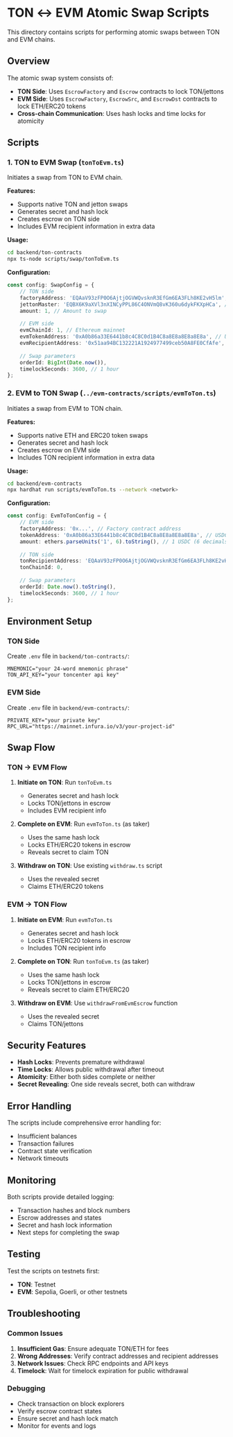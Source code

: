 # TON ↔ EVM Atomic Swap Scripts

This directory contains scripts for performing atomic swaps between TON and EVM chains.

## Overview

The atomic swap system consists of:
- **TON Side**: Uses `EscrowFactory` and `Escrow` contracts to lock TON/jettons
- **EVM Side**: Uses `EscrowFactory`, `EscrowSrc`, and `EscrowDst` contracts to lock ETH/ERC20 tokens
- **Cross-chain Communication**: Uses hash locks and time locks for atomicity

## Scripts

### 1. TON to EVM Swap (`tonToEvm.ts`)

Initiates a swap from TON to EVM chain.

**Features:**
- Supports native TON and jetton swaps
- Generates secret and hash lock
- Creates escrow on TON side
- Includes EVM recipient information in extra data

**Usage:**
```bash
cd backend/ton-contracts
npx ts-node scripts/swap/tonToEvm.ts
```

**Configuration:**
```typescript
const config: SwapConfig = {
    // TON side
    factoryAddress: 'EQAaV93zFP0O6AjtjOGVWQvsknR3EfGm6EA3FLh8KE2vH5lm',
    jettonMaster: 'EQBX6K9aXVl3nXINCyPPL86C4ONVmQ8vK360u6dykFKXpHCa', // USDT, undefined for native TON
    amount: 1, // Amount to swap
    
    // EVM side
    evmChainId: 1, // Ethereum mainnet
    evmTokenAddress: '0xA0b86a33E6441b8c4C8C0d1B4C8a8E8a8E8a8E8a', // USDC, undefined for ETH
    evmRecipientAddress: '0x51aa94BC132221A1924977499ceb50A8FE0CfAfe',
    
    // Swap parameters
    orderId: BigInt(Date.now()),
    timelockSeconds: 3600, // 1 hour
};
```

### 2. EVM to TON Swap (`../evm-contracts/scripts/evmToTon.ts`)

Initiates a swap from EVM to TON chain.

**Features:**
- Supports native ETH and ERC20 token swaps
- Generates secret and hash lock
- Creates escrow on EVM side
- Includes TON recipient information in extra data

**Usage:**
```bash
cd backend/evm-contracts
npx hardhat run scripts/evmToTon.ts --network <network>
```

**Configuration:**
```typescript
const config: EvmToTonConfig = {
    // EVM side
    factoryAddress: '0x...', // Factory contract address
    tokenAddress: '0xA0b86a33E6441b8c4C8C0d1B4C8a8E8a8E8a8E8a', // USDC, undefined for ETH
    amount: ethers.parseUnits('1', 6).toString(), // 1 USDC (6 decimals)
    
    // TON side
    tonRecipientAddress: 'EQAaV93zFP0O6AjtjOGVWQvsknR3EfGm6EA3FLh8KE2vH5lm',
    tonChainId: 0,
    
    // Swap parameters
    orderId: Date.now().toString(),
    timelockSeconds: 3600, // 1 hour
};
```

## Environment Setup

### TON Side
Create `.env` file in `backend/ton-contracts/`:
```env
MNEMONIC="your 24-word mnemonic phrase"
TON_API_KEY="your toncenter api key"
```

### EVM Side
Create `.env` file in `backend/evm-contracts/`:
```env
PRIVATE_KEY="your private key"
RPC_URL="https://mainnet.infura.io/v3/your-project-id"
```

## Swap Flow

### TON → EVM Flow
1. **Initiate on TON**: Run `tonToEvm.ts`
   - Generates secret and hash lock
   - Locks TON/jettons in escrow
   - Includes EVM recipient info

2. **Complete on EVM**: Run `evmToTon.ts` (as taker)
   - Uses the same hash lock
   - Locks ETH/ERC20 tokens in escrow
   - Reveals secret to claim TON

3. **Withdraw on TON**: Use existing `withdraw.ts` script
   - Uses the revealed secret
   - Claims ETH/ERC20 tokens

### EVM → TON Flow
1. **Initiate on EVM**: Run `evmToTon.ts`
   - Generates secret and hash lock
   - Locks ETH/ERC20 tokens in escrow
   - Includes TON recipient info

2. **Complete on TON**: Run `tonToEvm.ts` (as taker)
   - Uses the same hash lock
   - Locks TON/jettons in escrow
   - Reveals secret to claim ETH/ERC20

3. **Withdraw on EVM**: Use `withdrawFromEvmEscrow` function
   - Uses the revealed secret
   - Claims TON/jettons

## Security Features

- **Hash Locks**: Prevents premature withdrawal
- **Time Locks**: Allows public withdrawal after timeout
- **Atomicity**: Either both sides complete or neither
- **Secret Revealing**: One side reveals secret, both can withdraw

## Error Handling

The scripts include comprehensive error handling for:
- Insufficient balances
- Transaction failures
- Contract state verification
- Network timeouts

## Monitoring

Both scripts provide detailed logging:
- Transaction hashes and block numbers
- Escrow addresses and states
- Secret and hash lock information
- Next steps for completing the swap

## Testing

Test the scripts on testnets first:
- **TON**: Testnet
- **EVM**: Sepolia, Goerli, or other testnets

## Troubleshooting

### Common Issues
1. **Insufficient Gas**: Ensure adequate TON/ETH for fees
2. **Wrong Addresses**: Verify contract addresses and recipient addresses
3. **Network Issues**: Check RPC endpoints and API keys
4. **Timelock**: Wait for timelock expiration for public withdrawal

### Debugging
- Check transaction on block explorers
- Verify escrow contract states
- Ensure secret and hash lock match
- Monitor for events and logs
